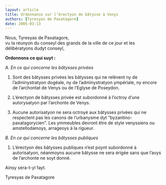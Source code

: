 ```yaml
---
layout: article
title: Ordonnance sur l’érectyon de bâtysse à Venys
authors: [Tyresyas de Paxatagore]
date: 2005-03-13
---
```


Nous, Tyresyas de Paxatagore,  
vu la réunyon du conseyl des grands de la ville de ce jour et les délibératyons dudyt conseyl,

**Ordonnons ce qui suyt :**

_A. En ce qui concerne les bâtysses privées_

1. Sont des bâtysses privées les bâtysses qui ne relèvent ny de l’adminystratyon dogéale, ny de l’adminystratyon ympériale, ny encore de l’archontat de Venys ou de l’Eglyse de Poseydon.

2. L’érectyon de bâtysses privée est subordonné à l’octroy d’une autorysatyon par l’archonte de Venys.

3. Aucune autorisatyon ne sera octroyé aux bâtysses privées qui ne respectent pas les canons de l’urbanysme dyt "byzantino-paxatagorycien". Les ymmeubles devront être de style venyssiens ou amstellodamoys, arrageoys à la rigueur.

_B. En ce qui concerne les bâtysses publiques_

1. L’érectyon des bâtysses publiques n’est poynt subordonné à autorisatyon, néanmoyns aucune bâtysse ne sera érigée sans que l’avys de l’archonte ne soyt donné.

Ainsy sera-t-yl fayt.

Tyresyas de Paxatagore
